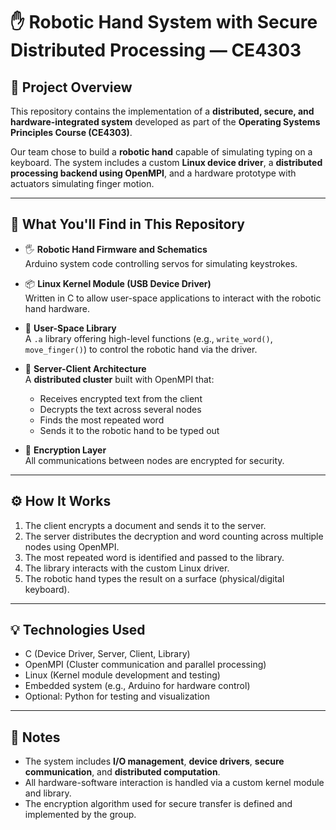 # ✋ Robotic Hand System with Secure Distributed Processing — CE4303

## 🧠 Project Overview

This repository contains the implementation of a **distributed, secure, and hardware-integrated system** developed as part of the **Operating Systems Principles Course (CE4303)**.

Our team chose to build a **robotic hand** capable of simulating typing on a keyboard. The system includes a custom **Linux device driver**, a **distributed processing backend using OpenMPI**, and a hardware prototype with actuators simulating finger motion.

---

## 🔧 What You'll Find in This Repository

- 🖐️ **Robotic Hand Firmware and Schematics**  
  Arduino system code controlling servos for simulating keystrokes.

- 📦 **Linux Kernel Module (USB Device Driver)**  
  Written in C to allow user-space applications to interact with the robotic hand hardware.

- 🧰 **User-Space Library**  
  A `.a` library offering high-level functions (e.g., `write_word()`, `move_finger()`) to control the robotic hand via the driver.

- 🧠 **Server-Client Architecture**  
  A **distributed cluster** built with OpenMPI that:
  - Receives encrypted text from the client
  - Decrypts the text across several nodes
  - Finds the most repeated word
  - Sends it to the robotic hand to be typed out

- 🔐 **Encryption Layer**  
  All communications between nodes are encrypted for security.

---

## ⚙️ How It Works

1. The client encrypts a document and sends it to the server.
2. The server distributes the decryption and word counting across multiple nodes using OpenMPI.
3. The most repeated word is identified and passed to the library.
4. The library interacts with the custom Linux driver.
5. The robotic hand types the result on a surface (physical/digital keyboard).

---

## 💡 Technologies Used

- C (Device Driver, Server, Client, Library)
- OpenMPI (Cluster communication and parallel processing)
- Linux (Kernel module development and testing)
- Embedded system (e.g., Arduino for hardware control)
- Optional: Python for testing and visualization

---

## 📌 Notes

- The system includes **I/O management**, **device drivers**, **secure communication**, and **distributed computation**.
- All hardware-software interaction is handled via a custom kernel module and library.
- The encryption algorithm used for secure transfer is defined and implemented by the group.


